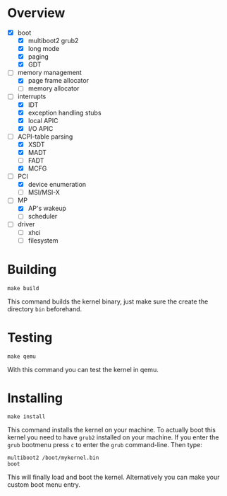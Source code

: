 # Overview

- [x] boot
    - [x] multiboot2 grub2
    - [x] long mode
    - [x] paging
    - [x] GDT
- [ ] memory management
    - [x] page frame allocator
    - [ ] memory allocator
- [ ] interrupts
    - [x] IDT
    - [x] exception handling stubs
    - [x] local APIC
    - [x] I/O APIC
- [ ] ACPI-table parsing
    - [x] XSDT
    - [x] MADT
    - [ ] FADT
    - [x] MCFG
- [ ] PCI
    - [x] device enumeration
    - [ ] MSI/MSI-X
- [ ] MP
    - [x] AP's wakeup
    - [ ] scheduler
- [ ] driver
    - [ ] xhci
    - [ ] filesystem

# Building

    make build

This command builds the kernel binary, just make sure the create the directory `bin` beforehand.

# Testing

    make qemu

With this command you can test the kernel in qemu.

# Installing

    make install

This command installs the kernel on your machine. To actually boot this kernel you need to have `grub2` installed on your machine. If you enter the `grub` bootmenu press `c` to enter the `grub` command-line. Then type:

    multiboot2 /boot/mykernel.bin
    boot

This will finally load and boot the kernel. Alternatively you can make your custom boot menu entry.
